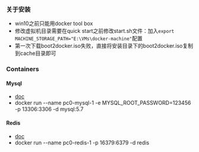 ### 关于安装
- win10之前只能用docker tool box
- 修改虚拟机目录需要在quick start之前修改start.sh文件：加入` export MACHINE_STORAGE_PATH="E:\VMs\docker-machine" `配置
- 第一次下载boot2docker.iso失败，直接将安装目录下的boot2docker.iso复制到cache目录即可

### Containers
#### Mysql
- [doc](https://store.docker.com/images/mysql)
-  docker run --name pc0-mysql-1 -e MYSQL_ROOT_PASSWORD=123456 -p 13306:3306 -d mysql:5.7

#### Redis
- [doc](https://store.docker.com/images/redis)
- docker run --name pc0-redis-1 -p 16379:6379 -d redis
